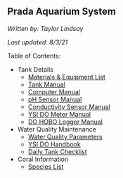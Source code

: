 ## Prada Aquarium System 

*Written by: Taylor Lindsay*

*Last updated: 8/3/21*

Table of Contents:

- Tank Details
  - [Materials & Equipment List](https://github.com/taylor-lindsay/Prada_Aquarium/blob/master/tank_details/Materials_Equipment_List.md)
  - [Tank Manual](https://github.com/taylor-lindsay/Prada_Aquarium/blob/master/tank_details/Manual_Tank_Maintenence.docx)
  - [Computer Manual](https://github.com/taylor-lindsay/Prada_Aquarium/blob/master/tank_details/Manual_Tank_Computer.pdf)
  - [pH Sensor Manual](https://github.com/taylor-lindsay/Prada_Aquarium/blob/master/tank_details/Manual_Signet_pH_Sensor.pdf)
  - [Conductivity Sensor Manual](https://github.com/taylor-lindsay/Prada_Aquarium/blob/master/tank_details/Manual_Signet_Conductivity_Sensor.pdf)
  - [YSI DO Meter Manual](https://github.com/taylor-lindsay/Prada_Aquarium/blob/master/tank_details/Manual_YSI_Pro20.pdf)
  - [DO HOBO Logger Manual](https://github.com/taylor-lindsay/Prada_Aquarium/blob/master/tank_details/Manual_HOBO_Logger.pdf)
- Water Quality Maintenance 
  - [Water Quality Parameters](https://github.com/taylor-lindsay/Prada_Aquarium/blob/master/water_quality_maintenance/Water_Quality_Parameters_Guide.pdf)
  - [YSI DO Handbook](https://github.com/taylor-lindsay/Prada_Aquarium/blob/master/water_quality_maintenance/YSI_DO_Handbook.pdf)
  - [Daily Tank Checklist](https://github.com/taylor-lindsay/Prada_Aquarium/blob/master/water_quality_maintenance/Daily_Tank_Checklist3.xlsx)
- Coral Information 
  - [Species List](https://github.com/taylor-lindsay/Prada_Aquarium/blob/master/coral_info/coral_info.md)

